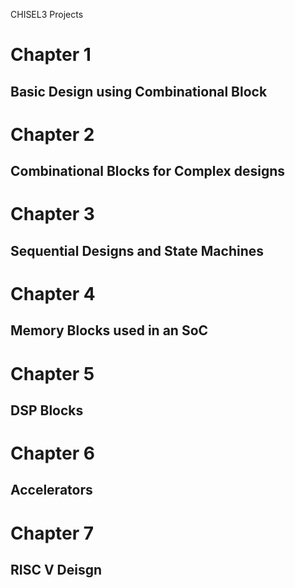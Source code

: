 CHISEL3 Projects

# Chapter 1 
## Basic Design using Combinational Block

# Chapter 2
## Combinational Blocks for Complex designs

# Chapter 3
## Sequential Designs and State Machines

# Chapter 4
## Memory Blocks used in an SoC

# Chapter 5
## DSP Blocks

# Chapter 6
## Accelerators

# Chapter 7
## RISC V Deisgn
